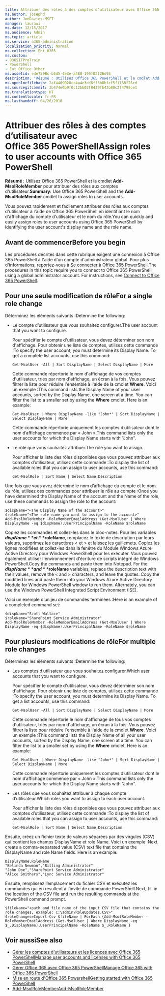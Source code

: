 ```yaml
---
title: Attribuer des rôles à des comptes d’utilisateur avec Office 365 PowerShell
ms.author: josephd
author: JoeDavies-MSFT
manager: laurawi
ms.date: 12/15/2017
ms.audience: Admin
ms.topic: article
ms.service: o365-administration
localization_priority: Normal
ms.collection: Ent_O365
ms.custom:
- O365ITProTrain
- PowerShell
- Ent_Office_Other
ms.assetid: ede7598c-b5d5-4e3e-a488-195f02f26d93
description: "Résumé : Utilisez Office 365 PowerShell et la cmdlet Add-MsolRoleMember pour attribuer des rôles aux comptes d'utilisateur."
ms.openlocfilehash: 2af4409020cc4a4e3dd6ff3b8bfcf5f1138f26cd
ms.sourcegitcommit: 3b474e0b9f0c12bb02f8439fb42b80c2f4798ce1
ms.translationtype: HT
ms.contentlocale: fr-FR
ms.lasthandoff: 04/26/2018
---
```

# <a name="assign-roles-to-user-accounts-with-office-365-powershell"></a><span data-ttu-id="9d818-103">Attribuer des rôles à des comptes d’utilisateur avec Office 365 PowerShell</span><span class="sxs-lookup"><span data-stu-id="9d818-103">Assign roles to user accounts with Office 365 PowerShell</span></span>

 <span data-ttu-id="9d818-104">**Résumé :** Utilisez Office 365 PowerShell et la cmdlet **Add-MsolRoleMember** pour attribuer des rôles aux comptes d'utilisateur.</span><span class="sxs-lookup"><span data-stu-id="9d818-104">**Summary:** Use Office 365 PowerShell and the **Add-MsolRoleMember** cmdlet to assign roles to user accounts.</span></span>
  
<span data-ttu-id="9d818-105">Vous pouvez rapidement et facilement attribuer des rôles aux comptes d'utilisateur à l'aide de Office 365 PowerShell en identifiant le nom d'affichage du compte d'utilisateur et le nom du rôle.</span><span class="sxs-lookup"><span data-stu-id="9d818-105">You can quickly and easily assign roles to user accounts using Office 365 PowerShell by identifying the user account's display name and the role name.</span></span>
  
## <a name="before-you-begin"></a><span data-ttu-id="9d818-106">Avant de commencer</span><span class="sxs-lookup"><span data-stu-id="9d818-106">Before you begin</span></span>

<span data-ttu-id="9d818-p101">Les procédures décrites dans cette rubrique exigent une connexion à Office 365 PowerShell à l'aide d'un compte d'administrateur global. Pour plus d'informations, reportez-vous à [Se connecter à Office 365 PowerShell](connect-to-office-365-powershell.md).</span><span class="sxs-lookup"><span data-stu-id="9d818-p101">The procedures in this topic require you to connect to Office 365 PowerShell using a global administrator account. For instructions, see [Connect to Office 365 PowerShell](connect-to-office-365-powershell.md).</span></span>
  
## <a name="for-a-single-role-change"></a><span data-ttu-id="9d818-109">Pour une seule modification de rôle</span><span class="sxs-lookup"><span data-stu-id="9d818-109">For a single role change</span></span>

<span data-ttu-id="9d818-110">Déterminez les éléments suivants :</span><span class="sxs-lookup"><span data-stu-id="9d818-110">Determine the following:</span></span>
  
- <span data-ttu-id="9d818-111">Le compte d’utilisateur que vous souhaitez configurer.</span><span class="sxs-lookup"><span data-stu-id="9d818-111">The user account that you want to configure.</span></span>
    
    <span data-ttu-id="9d818-p102">Pour spécifier le compte d'utilisateur, vous devez déterminer son nom d'affichage. Pour obtenir une liste de comptes, utilisez cette commande :</span><span class="sxs-lookup"><span data-stu-id="9d818-p102">To specify the user account, you must determine its Display Name. To get a complete list accounts, use this command:</span></span>
    
  ```
  Get-MsolUser -All | Sort DisplayName | Select DisplayName | More
  ```

    <span data-ttu-id="9d818-p103">Cette commande répertorie le nom d'affichage de vos comptes d'utilisateur, triés par nom d'affichage, un écran à la fois. Vous pouvez filtrer la liste pour réduire l'ensemble à l'aide de la cmdlet **Where**. Voici un exemple :</span><span class="sxs-lookup"><span data-stu-id="9d818-p103">This command lists the Display Name of your user accounts, sorted by the Display Name, one screen at a time. You can filter the list to a smaller set by using the **Where** cmdlet. Here is an example:</span></span>
    
  ```
  Get-MsolUser | Where DisplayName -like "John*" | Sort DisplayName | Select DisplayName | More
  ```

    <span data-ttu-id="9d818-117">Cette commande répertorie uniquement les comptes d’utilisateur dont le nom d’affichage commence par « John ».</span><span class="sxs-lookup"><span data-stu-id="9d818-117">This command lists only the user accounts for which the Display Name starts with "John".</span></span>
    
- <span data-ttu-id="9d818-118">Le rôle que vous souhaitez attribuer.</span><span class="sxs-lookup"><span data-stu-id="9d818-118">The role you want to assign.</span></span>
    
    <span data-ttu-id="9d818-119">Pour afficher la liste des rôles disponibles que vous pouvez attribuer aux comptes d’utilisateur, utilisez cette commande :</span><span class="sxs-lookup"><span data-stu-id="9d818-119">To display the list of available roles that you can assign to user accounts, use this command:</span></span>
    
  ```
  Get-MsolRole | Sort Name | Select Name,Description
  ```

<span data-ttu-id="9d818-120">Une fois que vous avez déterminé le nom d’affichage du compte et le nom du rôle, utilisez ces commandes pour attribuer le rôle au compte :</span><span class="sxs-lookup"><span data-stu-id="9d818-120">Once you have determined the Display Name of the account and the Name of the role, use these commands to assign the role to the account:</span></span>
  
```
$dispName="<The Display Name of the account>"
$roleName="<The role name you want to assign to the account>"
Add-MsolRoleMember -RoleMemberEmailAddress (Get-MsolUser | Where DisplayName -eq $dispName).UserPrincipalName -RoleName $roleName
```

<span data-ttu-id="9d818-p104">Copiez les commandes et collez-les dans le bloc-notes. Pour les variables **$dispName** et **$roleName**, remplacez le texte de description par leurs valeurs, supprimez les caractères \< et > et laissez les guillemets. Copiez les lignes modifiées et collez-les dans la fenêtre du Module Windows Azure Active Directory pour Windows PowerShell pour les exécuter. Vous pouvez également utiliser l'environnement d'écriture de scripts intégré de Windows PowerShell.</span><span class="sxs-lookup"><span data-stu-id="9d818-p104">Copy the commands and paste them into Notepad. For the **$dispName** and **$roleName** variables, replace the description text with their values, remove the \< and > characters, and leave the quotes. Copy the modified lines and paste them into your Windows Azure Active Directory Module for Windows PowerShell window to run them. Alternately, you can use the Windows PowerShell Integrated Script Environment (ISE).</span></span>
  
<span data-ttu-id="9d818-125">Voici un exemple d’un jeu de commandes terminées :</span><span class="sxs-lookup"><span data-stu-id="9d818-125">Here is an example of a completed command set:</span></span>
  
```
$dispName="Scott Wallace"
$roleName="SharePoint Service Administrator"
Add-MsolRoleMember -RoleMemberEmailAddress (Get-MsolUser | Where DisplayName -eq $dispName).UserPrincipalName -RoleName $roleName
```

## <a name="for-multiple-role-changes"></a><span data-ttu-id="9d818-126">Pour plusieurs modifications de rôle</span><span class="sxs-lookup"><span data-stu-id="9d818-126">For multiple role changes</span></span>

<span data-ttu-id="9d818-127">Déterminez les éléments suivants :</span><span class="sxs-lookup"><span data-stu-id="9d818-127">Determine the following:</span></span>
  
- <span data-ttu-id="9d818-128">Les comptes d’utilisateur que vous souhaitez configurer.</span><span class="sxs-lookup"><span data-stu-id="9d818-128">Which user accounts that you want to configure.</span></span>
    
    <span data-ttu-id="9d818-p105">Pour spécifier le compte d'utilisateur, vous devez déterminer son nom d'affichage. Pour obtenir une liste de comptes, utilisez cette commande :</span><span class="sxs-lookup"><span data-stu-id="9d818-p105">To specify the user account, you must determine its Display Name. To get a list accounts, use this command:</span></span>
    
  ```
  Get-MsolUser -All | Sort DisplayName | Select DisplayName | More
  ```

    <span data-ttu-id="9d818-p106">Cette commande répertorie le nom d'affichage de tous vos comptes d'utilisateur, triés par nom d'affichage, un écran à la fois. Vous pouvez filtrer la liste pour réduire l'ensemble à l'aide de la cmdlet **Where**. Voici un exemple :</span><span class="sxs-lookup"><span data-stu-id="9d818-p106">This command lists the Display Name of all your user accounts, sorted by the Display Name, one screen at a time. You can filter the list to a smaller set by using the **Where** cmdlet. Here is an example:</span></span>
    
  ```
  Get-MsolUser | Where DisplayName -like "John*" | Sort DisplayName | Select DisplayName | More
  ```

    <span data-ttu-id="9d818-134">Cette commande répertorie uniquement les comptes d’utilisateur dont le nom d’affichage commence par « John ».</span><span class="sxs-lookup"><span data-stu-id="9d818-134">This command lists only the user accounts for which the Display Name starts with "John".</span></span>
    
- <span data-ttu-id="9d818-135">Les rôles que vous souhaitez attribuer à chaque compte d’utilisateur.</span><span class="sxs-lookup"><span data-stu-id="9d818-135">Which roles you want to assign to each user account.</span></span>
    
    <span data-ttu-id="9d818-136">Pour afficher la liste des rôles disponibles que vous pouvez attribuer aux comptes d’utilisateur, utilisez cette commande :</span><span class="sxs-lookup"><span data-stu-id="9d818-136">To display the list of available roles that you can assign to user accounts, use this command:</span></span>
    
  ```
  Get-MsolRole | Sort Name | Select Name,Description
  ```

<span data-ttu-id="9d818-p107">Ensuite, créez un fichier texte de valeurs séparées par des virgules (CSV) qui contient les champs DisplayName et role Name. Voici un exemple :</span><span class="sxs-lookup"><span data-stu-id="9d818-p107">Next, create a comma-separated value (CSV) text file that contains the DisplayName and role Name fields. Here is an example:</span></span>
  
```
DisplayName,RoleName
"Belinda Newman","Billing Administrator"
"John Doe","SharePoint Service Administrator"
"Alice Smithers","Lync Service Administrator"
```

<span data-ttu-id="9d818-139">Ensuite, remplissez l’emplacement du fichier CSV et exécutez les commandes qui en résultent à l’invite de commande PowerShell.</span><span class="sxs-lookup"><span data-stu-id="9d818-139">Next, fill in the location of the CSV file and run the resulting commands at the PowerShell command prompt.</span></span>
  
```
$fileName="<path and file name of the input CSV file that contains the role changes, example: C:\admin\RoleUpdates.CSV>"
$roleChanges=Import-Csv $fileName | ForEach {Add-MsolRoleMember -RoleMemberEmailAddress (Get-MsolUser | Where DisplayName -eq $_.DisplayName).UserPrincipalName -RoleName $_.RoleName }

```

## <a name="see-also"></a><span data-ttu-id="9d818-140">Voir aussi</span><span class="sxs-lookup"><span data-stu-id="9d818-140">See also</span></span>

- [<span data-ttu-id="9d818-141">Gérer les comptes d'utilisateurs et les licences avec Office 365 PowerShell</span><span class="sxs-lookup"><span data-stu-id="9d818-141">Manage user accounts and licenses with Office 365 PowerShell</span></span>](manage-user-accounts-and-licenses-with-office-365-powershell.md)
- [<span data-ttu-id="9d818-142">Gérer Office 365 avec Office 365 PowerShell</span><span class="sxs-lookup"><span data-stu-id="9d818-142">Manage Office 365 with Office 365 PowerShell</span></span>](manage-office-365-with-office-365-powershell.md)
- [<span data-ttu-id="9d818-143">Mise en route d'Office 365 Powershell</span><span class="sxs-lookup"><span data-stu-id="9d818-143">Getting started with Office 365 PowerShell</span></span>](getting-started-with-office-365-powershell.md)
- [<span data-ttu-id="9d818-144">Add-MsolRoleMember</span><span class="sxs-lookup"><span data-stu-id="9d818-144">Add-MsolRoleMember</span></span>](https://msdn.microsoft.com/library/dn194120.aspx)
